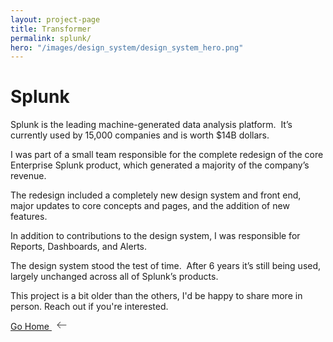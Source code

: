 ```yaml
---
layout: project-page
title: Transformer
permalink: splunk/
hero: "/images/design_system/design_system_hero.png"
---
```


# Splunk

Splunk is the leading machine-generated data analysis platform.  It’s currently used by 15,000 companies and is worth $14B dollars.

I was part of a small team responsible for the complete redesign of the core Enterprise Splunk product, which generated a majority of the company’s revenue.

The redesign included a completely new design system and front end, major updates to core concepts and pages, and the addition of new features.

In addition to contributions to the design system, I was responsible for Reports, Dashboards, and Alerts.

The design system stood the test of time.  After 6 years it’s still being used, largely unchanged across all of Splunk’s products.

This project is a bit older than the others, I'd be happy to share more in person.  Reach out if you're interested.

<p class="next">
  <a href="/">Go Home
    <?xml version="1.0" ?><svg enable-background="new 0 0 32 32" height="15px" class="arrow" version="1.1" viewBox="0 0 32 32" width="32px" xml:space="preserve" xmlns="http://www.w3.org/2000/svg" xmlns:xlink="http://www.w3.org/1999/xlink"><path clip-rule="evenodd" d="M31.106,15H3.278l8.325-8.293  c0.391-0.391,0.391-1.024,0-1.414c-0.391-0.391-1.024-0.391-1.414,0l-9.9,9.899c-0.385,0.385-0.385,1.029,0,1.414l9.9,9.9  c0.391,0.391,1.024,0.391,1.414,0c0.391-0.391,0.391-1.024,0-1.414L3.278,17h27.828c0.552,0,1-0.448,1-1  C32.106,15.448,31.658,15,31.106,15z" fill="#444444" fill-rule="evenodd" id="Arrow_Back"/><g/><g/><g/><g/><g/><g/></svg>
  </a>
</p>
